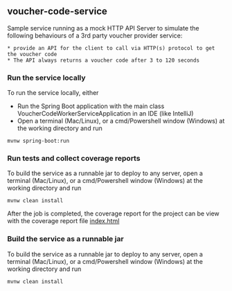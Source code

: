 ## voucher-code-service
Sample service running as a mock HTTP API Server to simulate the following behaviours of a 3rd party voucher provider service:

```
* provide an API for the client to call via HTTP(s) protocol to get the voucher code
* The API always returns a voucher code after 3 to 120 seconds
```

### Run the service locally
To run the service locally, either
* Run the Spring Boot application with the main class VoucherCodeWorkerServiceApplication in an IDE (like IntelliJ)
* Open a terminal (Mac/Linux), or a cmd/Powershell window (Windows) at the working directory and run
```
mvnw spring-boot:run
```

### Run tests and collect coverage reports
To build the service as a runnable jar to deploy to any server, open a terminal (Mac/Linux), or a cmd/Powershell window (Windows) at the working directory and run
```
mvnw clean install
```
After the job is completed, the coverage report for the project can be view with the coverage report file [index.html](target/site/jacoco/index.html)

### Build the service as a runnable jar
To build the service as a runnable jar to deploy to any server, open a terminal (Mac/Linux), or a cmd/Powershell window (Windows) at the working directory and run
```
mvnw clean install
```
